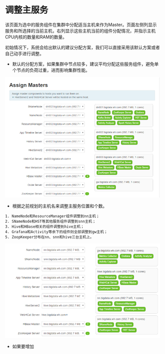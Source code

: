 # 调整主服务

该页面为选中的服务组件在集群中分配适当主机来作为Master。页面左侧列显示服务和所选择的当前主机，右列显示这些主机当前的组件分配情况，并指示主机CPU内核的数量和RAM的数量。

初始情况下，系统会给出默认的建议分配方案，我们可以直接采用该默认方案或者自己动手进行调整。

* 默认的分配方案，如果集群中节点较多，建议平均分配这些服务组件，避免单个节点的负荷过重，进而影响集群性能。

![](/assets/4.8-default.png)

* 根据之前规划的主机名来调整主服务位置和个数。

```
1. NameNode和ResourceManager组件调整到nn主机；
2. SNameNode和HST等其他服务组件调整到snn主机；
3. Hive和HBase相关的组件调整到hive主机；
4. Grafana和Activity等余下的组件则全部调整到gw主机；
5. ZoopKeeper分布在nn、snn和hive三台主机上。
```

![](/assets/4.8-adjustment.png)

* 如果要增加